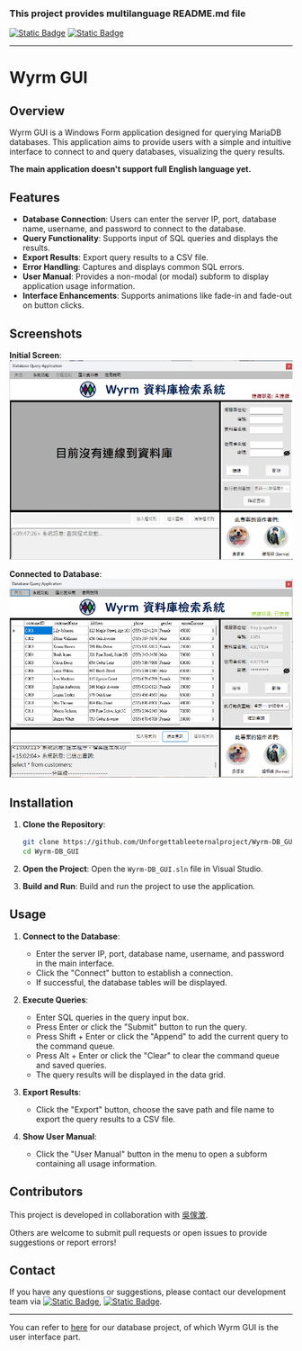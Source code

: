 ﻿### This project provides multilanguage README.md file
[![Static Badge](https://img.shields.io/badge/lang-en-red)](https://github.com/Unforgettableeternalproject/Wyrm-DB_GUI-/blob/master/README.md) [![Static Badge](https://img.shields.io/badge/lang-zh--tw-yellow)](https://github.com/Unforgettableeternalproject/Wyrm-DB_GUI-/blob/master/README.zh-tw.md)

---

# Wyrm GUI

## Overview
Wyrm GUI is a Windows Form application designed for querying MariaDB databases. This application aims to provide users with a simple and intuitive interface to connect to and query databases, visualizing the query results.

**The main application doesn't support full English language yet.**

## Features
- **Database Connection**: Users can enter the server IP, port, database name, username, and password to connect to the database.
- **Query Functionality**: Supports input of SQL queries and displays the results.
- **Export Results**: Export query results to a CSV file.
- **Error Handling**: Captures and displays common SQL errors.
- **User Manual**: Provides a non-modal (or modal) subform to display application usage information.
- **Interface Enhancements**: Supports animations like fade-in and fade-out on button clicks.

## Screenshots

**Initial Screen**:
![Screenshot](Resources/Snapshot_Disconnected.png)

**Connected to Database**:
![Screenshot](Resources/User_Interface_Snapshot.png)

## Installation
1. **Clone the Repository**:
    ```bash
    git clone https://github.com/Unforgettableeternalproject/Wyrm-DB_GUI
    cd Wyrm-DB_GUI
    ```

2. **Open the Project**:
    Open the `Wyrm-DB_GUI.sln` file in Visual Studio.

3. **Build and Run**:
    Build and run the project to use the application.

## Usage
1. **Connect to the Database**:
    - Enter the server IP, port, database name, username, and password in the main interface.
    - Click the "Connect" button to establish a connection.
    - If successful, the database tables will be displayed.

2. **Execute Queries**:
    - Enter SQL queries in the query input box.
    - Press Enter or click the "Submit" button to run the query.
    - Press Shift + Enter or click the "Append" to add the current query to the command queue.
    - Press Alt + Enter or click the "Clear" to clear the command queue and saved queries.
    - The query results will be displayed in the data grid.

3. **Export Results**:
    - Click the "Export" button, choose the save path and file name to export the query results to a CSV file.

4. **Show User Manual**:
    - Click the "User Manual" button in the menu to open a subform containing all usage information.

## Contributors

This project is developed in collaboration with [吳傢澂](https://github.com/calculusfkyou).

Others are welcome to submit pull requests or open issues to provide suggestions or report errors!

## Contact
If you have any questions or suggestions, please contact our development team via [![Static Badge](https://img.shields.io/badge/mail-Bernie-blue)](mailto:ptyc4076@gmail.com), [![Static Badge](https://img.shields.io/badge/mail-Charlie-green)](mailto:charlie930320@gmail.com).

---

You can refer to [here](https://github.com/Unforgettableeternalproject/DB_FinalProject) for our database project, of which Wyrm GUI is the user interface part.